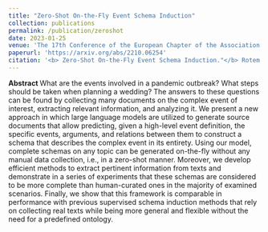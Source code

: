 ```yaml
---
title: "Zero-Shot On-the-Fly Event Schema Induction"
collection: publications
permalink: /publication/zeroshot
date: 2023-01-25
venue: 'The 17th Conference of the European Chapter of the Association for Computational Linguistics (EACL)'
paperurl: 'https://arxiv.org/abs/2210.06254'
citation: '<b> Zero-Shot On-the-Fly Event Schema Induction."</b> Rotem Dror, Haoyu Wang, Dan Roth. <i> In Proceedings of the Findings of the 17th Conference of the European Chapter of the Association for Computational Linguistics.</i>'
---
```


<b> Abstract </b>
What are the events involved in a pandemic outbreak? What steps should be taken when planning a wedding? The answers to these questions can be found by collecting many documents on the complex event of interest, extracting relevant information, and analyzing it. We present a new approach in which large language models are utilized to generate source documents that allow predicting, given a high-level event definition, the specific events, arguments, and relations between them to construct a schema that describes the complex event in its entirety. Using our model, complete schemas on any topic can be generated on-the-fly without any manual data collection, i.e., in a zero-shot manner. Moreover, we develop efficient methods to extract pertinent information from texts and demonstrate in a series of experiments that these schemas are considered to be more complete than human-curated ones in the majority of examined scenarios. Finally, we show that this framework is comparable in performance with previous supervised schema induction methods that rely on collecting real texts while being more general and flexible without the need for a predefined ontology.
